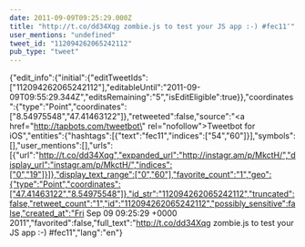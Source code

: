 ```yaml
---
date: 2011-09-09T09:25:29.000Z
title: "http://t.co/dd34Xqg zombie.js to test your JS app :-) #fec11″"
user_mentions: "undefined"
tweet_id: "112094262065242112"
pub_type: "tweet"
---
```

{"edit_info":{"initial":{"editTweetIds":["112094262065242112"],"editableUntil":"2011-09-09T09:55:29.344Z","editsRemaining":"5","isEditEligible":true}},"coordinates":{"type":"Point","coordinates":["8.54975548","47.41463122"]},"retweeted":false,"source":"<a href=\"http://tapbots.com/tweetbot\" rel=\"nofollow\">Tweetbot for iOS</a>","entities":{"hashtags":[{"text":"fec11","indices":["54","60"]}],"symbols":[],"user_mentions":[],"urls":[{"url":"http://t.co/dd34Xqg","expanded_url":"http://instagr.am/p/MkctH/","display_url":"instagr.am/p/MkctH/","indices":["0","19"]}]},"display_text_range":["0","60"],"favorite_count":"1","geo":{"type":"Point","coordinates":["47.41463122","8.54975548"]},"id_str":"112094262065242112","truncated":false,"retweet_count":"1","id":"112094262065242112","possibly_sensitive":false,"created_at":"Fri Sep 09 09:25:29 +0000 2011","favorited":false,"full_text":"http://t.co/dd34Xqg zombie.js to test your JS app :-) #fec11","lang":"en"}
